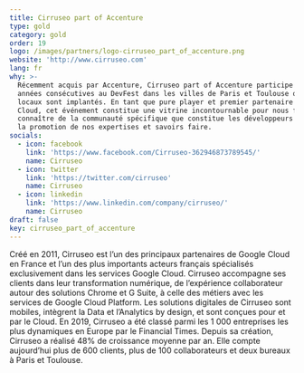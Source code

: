 ```yaml
---
title: Cirruseo part of Accenture
type: gold
category: gold
order: 19
logo: /images/partners/logo-cirruseo_part_of_accenture.png
website: 'http://www.cirruseo.com'
lang: fr
why: >-
  Récemment acquis par Accenture, Cirruseo part of Accenture participe depuis 4
  années consécutives au DevFest dans les villes de Paris et Toulouse où nos
  locaux sont implantés. En tant que pure player et premier partenaire Google
  Cloud, cet événement constitue une vitrine incontournable pour nous faire
  connaître de la communauté spécifique que constitue les développeurs et faire
  la promotion de nos expertises et savoirs faire.
socials:
  - icon: facebook
    link: 'https://www.facebook.com/Cirruseo-362946873789545/'
    name: Cirruseo
  - icon: twitter
    link: 'https://twitter.com/cirruseo'
    name: Cirruseo
  - icon: linkedin
    link: 'https://www.linkedin.com/company/cirruseo/'
    name: Cirruseo
draft: false
key: cirruseo_part_of_accenture
---
```

Créé en 2011, Cirruseo est l’un des principaux partenaires de Google Cloud en France et l’un des plus importants acteurs français spécialisés exclusivement dans les services Google Cloud. Cirruseo accompagne ses clients dans leur transformation numérique, de l’expérience collaborateur autour des solutions Chrome et G Suite, à celle des métiers avec les services de Google Cloud Platform. Les solutions digitales de Cirruseo sont mobiles, intègrent la Data et l’Analytics by design, et sont conçues pour et par le Cloud. En 2019, Cirruseo a été classé parmi les 1 000 entreprises les plus dynamiques en Europe par le Financial Times. Depuis sa création, Cirruseo a réalisé 48% de croissance moyenne par an. Elle compte aujourd’hui plus de 600 clients, plus de 100 collaborateurs et deux bureaux à Paris et Toulouse. 

